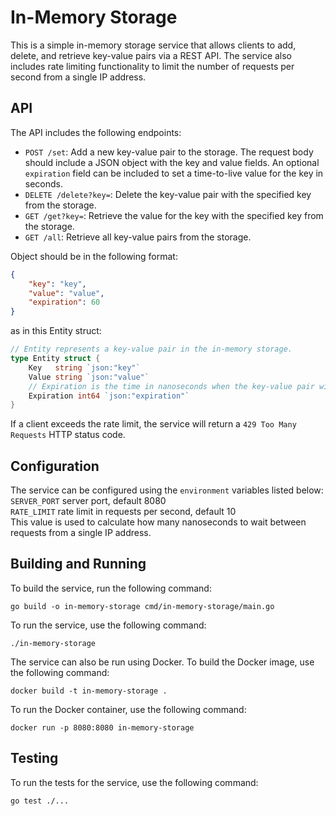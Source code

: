# In-Memory Storage

This is a simple in-memory storage service that allows clients to add, delete, and retrieve key-value pairs via a REST API. The service also includes rate limiting functionality to limit the number of requests per second from a single IP address.

## API

The API includes the following endpoints:

- `POST /set`: Add a new key-value pair to the storage. The request body should include a JSON object with the key and value fields. An optional `expiration` field can be included to set a time-to-live value for the key in seconds.
- `DELETE /delete?key=`: Delete the key-value pair with the specified key from the storage.
- `GET /get?key=`: Retrieve the value for the key with the specified key from the storage.
- `GET /all`: Retrieve all key-value pairs from the storage.

Object should be in the following format:

```json
{
    "key": "key",
    "value": "value",
    "expiration": 60
}
```
as in this Entity struct:
```go
// Entity represents a key-value pair in the in-memory storage.
type Entity struct {
	Key   string `json:"key"`
	Value string `json:"value"`
	// Expiration is the time in nanoseconds when the key-value pair will expire.
	Expiration int64 `json:"expiration"`
}
```

If a client exceeds the rate limit, the service will return a `429 Too Many Requests` HTTP status code.

## Configuration

The service can be configured using the `environment` variables listed below:<br>
`SERVER_PORT`  server port, default 8080 <br>
`RATE_LIMIT`  rate limit in requests per second, default 10 <br>
This value is used to calculate how many nanoseconds to wait between requests from a single IP address. <br>
## Building and Running

To build the service, run the following command:

```
go build -o in-memory-storage cmd/in-memory-storage/main.go
```

To run the service, use the following command:

```
./in-memory-storage
```

The service can also be run using Docker. To build the Docker image, use the following command:

```
docker build -t in-memory-storage .
```

To run the Docker container, use the following command:

```
docker run -p 8080:8080 in-memory-storage
```

## Testing

To run the tests for the service, use the following command:

```
go test ./...
```